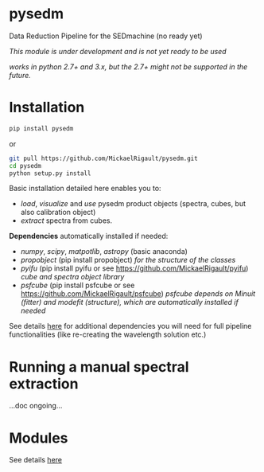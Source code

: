 # pysedm
Data Reduction Pipeline for the SEDmachine (no ready yet)

_This module is under development and is not yet ready to be used_

_works in python 2.7+ and 3.x, but the 2.7+ might not be supported in the future._

# Installation

```bash
pip install pysedm
```

or 
```bash
git pull https://github.com/MickaelRigault/pysedm.git
cd pysedm
python setup.py install
```


Basic installation detailed here enables you to:
- *load*, *visualize* and *use* pysedm product objects (spectra, cubes, but also calibration object)
- *extract* spectra from cubes. 

**Dependencies** automatically installed if needed:
- _numpy_, _scipy_, _matpotlib_, _astropy_ (basic anaconda)
- _propobject_ (pip install propobject) _for the structure of the classes_
- _pyifu_ (pip install pyifu or see https://github.com/MickaelRigault/pyifu) _cube and spectra object library_
- _psfcube_ (pip install psfcube or see https://github.com/MickaelRigault/psfcube) 
  _psfcube depends on Minuit (fitter) and modefit (structure), which are automatically installed if needed_


See details [here](pysedm) for additional dependencies you will need for full pipeline functionalities (like re-creating the wavelength solution etc.)

# Running a manual spectral extraction

...doc ongoing...

# Modules

See details [here](pysedm)

